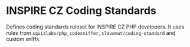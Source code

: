 # INSPIRE CZ Coding Standards

Defines coding standards ruleset for INSPIRE CZ PHP developers. It uses rules from `squizlabs/php_codesniffer`, `slevomat/coding-standard` and custom sniffs.
